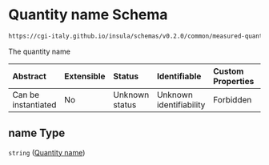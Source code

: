 # Quantity name Schema

```txt
https://cgi-italy.github.io/insula/schemas/v0.2.0/common/measured-quantity.schema.json#/properties/name
```

The quantity name

| Abstract            | Extensible | Status         | Identifiable            | Custom Properties | Additional Properties | Access Restrictions | Defined In                                                                                             |
| :------------------ | :--------- | :------------- | :---------------------- | :---------------- | :-------------------- | :------------------ | :----------------------------------------------------------------------------------------------------- |
| Can be instantiated | No         | Unknown status | Unknown identifiability | Forbidden         | Allowed               | none                | [measured-quantity.schema.json\*](schemas/common/measured-quantity.schema.json "open original schema") |

## name Type

`string` ([Quantity name](measured-quantity-properties-quantity-name.md))
